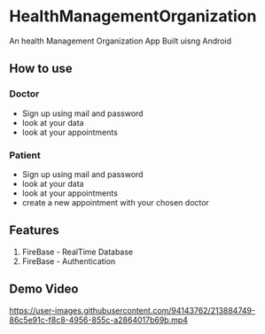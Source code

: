 # HealthManagementOrganization

An health Management Organization App Built uisng Android

## How to use
### Doctor 
* Sign up using mail and password
* look at your data
* look at your appointments

### Patient 
* Sign up using mail and password
* look at your data
* look at your appointments
* create a new appointment with your chosen doctor


## Features
1. FireBase - RealTime Database
2. FireBase - Authentication


## Demo Video



https://user-images.githubusercontent.com/94143762/213884749-86c5e91c-f8c8-4956-855c-a2864017b69b.mp4


